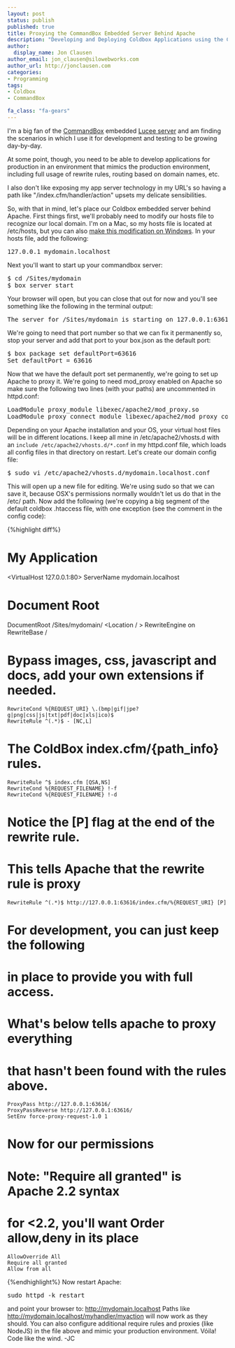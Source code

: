 ```yaml
---
layout: post
status: publish
published: true
title: Proxying the CommandBox Embedded Server Behind Apache
description: "Developing and Deploying Coldbox Applications using the Commandbox Embedded Lucee Server - Part 1"
author:
  display_name: Jon Clausen
author_email: jon_clausen@silowebworks.com
author_url: http://jonclausen.com
categories:
- Programming
tags:
- Coldbox
- CommandBox

fa_class: "fa-gears"
---
```

I'm a big fan of the [CommandBox][1] embedded [Lucee server][2] and am finding the scenarios in which I use it for development and testing to be growing day-by-day. 

At some point, though, you need to be able to develop applications for production in an environment that mimics the production environment, including full usage of rewrite rules, routing based on domain names, etc.  

I also don't like exposing my app server technology in my URL's so having a path like "/index.cfm/handler/action" upsets my delicate sensibilities.  

So, with that in mind, let's place our Coldbox embedded server behind Apache.  First things first, we'll probably need to modify our hosts file to recognize our local domain.  I'm on a Mac, so my hosts file is located at /etc/hosts, but you can also [make this modification on Windows](http://www.thewindowsclub.com/hosts-file-in-windows).  In your hosts file, add the following:

<pre>
127.0.0.1 mydomain.localhost
</pre>

Next you'll want to start up your commandbox server:

<pre>
$ cd /Sites/mydomain
$ box server start
</pre>

Your browser will open, but you can close that out for now and you'll see something like the following in the terminal output:

<pre>
The server for /Sites/mydomain is starting on 127.0.0.1:63616... type 'server status' to see result
</pre>

We're going to need that port number so that we can fix it permanently so, stop your server and add that port to your box.json as the default port:

<pre>
$ box package set defaultPort=63616
Set defaultPort = 63616
</pre>

Now that we have the default port set permanently, we're going to set up Apache to proxy it. We're going to need mod_proxy enabled on Apache so make sure the following two lines (with your paths) are uncommented in httpd.conf:

<pre>
LoadModule proxy_module libexec/apache2/mod_proxy.so
LoadModule proxy_connect_module libexec/apache2/mod_proxy_connect.so
</pre>

Depending on your Apache installation and your OS, your virtual host files will be in different locations.  I keep all mine in /etc/apache2/vhosts.d with an `include /etc/apache2/vhosts.d/*.conf` in my httpd.conf file, which loads all config files in that directory on restart. Let's create our domain config file:

<pre>
$ sudo vi /etc/apache2/vhosts.d/mydomain.localhost.conf 
</pre>

This will open up a new file for editing.  We're using sudo so that we can save it, because OSX's permissions normally wouldn't let us do that in the /etc/ path.  Now add the following (we're copying a big segment of the default coldbox .htaccess file, with one exception (see the comment in the config code):

{%highlight diff%}
# My Application
<VirtualHost 127.0.0.1:80>
ServerName mydomain.localhost
# Document Root
DocumentRoot /Sites/mydomain/
<Location / >
	RewriteEngine on
	RewriteBase /

# Bypass images, css, javascript and docs, add your own extensions if needed.

	RewriteCond %{REQUEST_URI} \.(bmp|gif|jpe?g|png|css|js|txt|pdf|doc|xls|ico)$
	RewriteRule ^(.*)$ - [NC,L]

# The ColdBox index.cfm/{path_info} rules.

	RewriteRule ^$ index.cfm [QSA,NS]
	RewriteCond %{REQUEST_FILENAME} !-f
	RewriteCond %{REQUEST_FILENAME} !-d

# Notice the [P] flag at the end of the rewrite rule. 
#	This tells Apache that the rewrite rule is proxy

	RewriteRule ^(.*)$ http://127.0.0.1:63616/index.cfm/%{REQUEST_URI} [P]	

# For development, you can just keep the following 
# in place to provide you with full access.
# What's below tells apache to proxy everything 
# that hasn't been found with the rules above. 
 
	ProxyPass http://127.0.0.1:63616/
	ProxyPassReverse http://127.0.0.1:63616/
	SetEnv force-proxy-request-1.0 1

# Now for our permissions
# Note: "Require all granted" is Apache 2.2 syntax
# for <2.2, you'll want Order allow,deny in its place

	AllowOverride All
	Require all granted
	Allow from all

</Location>
</VirtualHost>
{%endhighlight%}
Now restart Apache:
<pre>
sudo httpd -k restart
</pre>

and point your browser to: http://mydomain.localhost Paths like http://mydomain.localhost/myhandler/myaction will now work as they should. You can also configure additional require rules and proxies (like NodeJS) in the file above and mimic your production environment.  Vóila! Code like the wind. -JC

[1]:http://www.ortussolutions.com/products/commandbox "CommandBox"
[2]:http://lucee.org/
